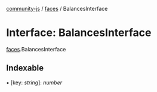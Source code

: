 [community-js](../README.md) / [faces](../modules/faces.md) / BalancesInterface

# Interface: BalancesInterface

[faces](../modules/faces.md).BalancesInterface

## Indexable

▪ [key: *string*]: *number*
